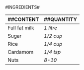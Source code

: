 #INGREDIENTS#

##CONTENT | ##QUANTITY
------------ | -------------
Full fat milk | *1 litre* 
Sugar | *1/2 cup*
Rice | *1/4 cup*
Cardamom | *1/4 tsp*
Nuts | *8-10*
